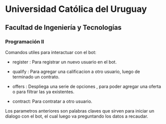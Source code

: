 # Universidad Católica del Uruguay

## Facultad de Ingeniería y Tecnologías

### Programación II

Comandos utiles para interactuar con el bot:

- register : Para registrar un nuevo usuario en el bot.

- qualify : Para agregar una calificacion a otro usuario, luego de terminado un contrato.

- offers : Despliega una serie de opciones , para poder agregar una oferta o para filtrar las ya existentes.

- contract: Para contratar a otro usuario.

Los parametros anteriores son palabras claves que sirven para iniciar un dialogo con el bot, el cual luego va preguntando los datos a recaudar.

